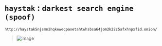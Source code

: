 # `haystak` : `darkest search engine` `(spoof)`

    http://haystak5njsmn2hqkewecpaxetahtwhsbsa64jom2k22z5afxhnpxfid.onion/

>![image](https://github.com/imvickykumar999/haystak5njsmn2hqkewecpaxetahtwhsbsa64jom2k22z5afxhnpxfid.onion/assets/50515418/360f2c35-33c0-433e-92c0-685133164fff)
